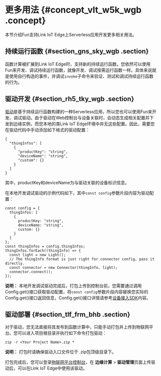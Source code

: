 # 更多用法 {#concept_vlt_w5k_wgb .concept}

本节介绍Fun支持Link IoT Edge上Serverless应用开发更多相关用法。

## 持续运行函数 {#section_gns_sky_wgb .section}

函数计算被扩展到Link IoT Edge时，支持新的持续运行函数。您依然可以使用Fun来开发、调试持续运行函数，就像开发、调试按需运行函数一样。具体来说就是使用自行构造的事件，并调试`invoke`子命令来验证、测试和调试持续运行函数的行为。

## 驱动开发 {#section_rh5_tky_wgb .section}

[驱动](cn.zh-CN/用户指南/设备接入/驱动开发.md#)是基于持续运行函数构建的一种Serverless应用，所以您也可以使用Fun来开发、调试驱动。由于驱动在Web控制台与设备关联时，会动态生成相关配置并下发到边缘实例，而您本地的类Link IoT Edge环境中并无这些配置。因此，需要您在驱动代码中手动添加如下格式的驱动配置：

```
{
  "thingInfos": [
    {
      "productKey": "string",
      "deviceName": "string",
      "custom": {}
    }
  ]
}
```

其中，productKey和deviceName为与驱动关联的设备标识信息。

在本地开发调试驱动的示例代码如下，其中`const config`参数片段内容为驱动配置：

```
const config = {
  thingInfos: [
    {
      productKey: "string",
      deviceName: "string",
      custom: {}
    }
  ]
};
const thingInfos = config.thingInfos;
thingInfos.forEach((thingInfo) => {
  const light = new Light();
  // The thingInfo format is just right for connector config, pass it directly.
  const connector = new Connector(thingInfo, light);
  connector.connect();
});
```

**说明：** 本地开发调试驱动完成后，打包上传到控制台前，您需要通过调用Config.get\(\)接口获取驱动配置，将`const config`参数片段内容替换您实际的Config.get\(\)接口返回信息，Config.get\(\)接口详情请参考[设备接入SDK](../../../../cn.zh-CN/边缘端SDK/设备接入SDK/C版本SDK.md#)内容。

## 驱动部署 {#section_tlf_frm_bhb .section}

对于驱动，您无法直接将其发布到函数计算中，只能手动打包并上传到物联网平台。您可以进入项目根目录并执行如下命令打包驱动：

```
zip -r <Your Project Name>.zip *
```

**说明：** 打包时请确保驱动入口文件位于 .zip包顶级目录下。

打包完成后，您可以登录[物联网平台控制台](http://iot.console.aliyun.com/)，在 **边缘计算** \> **驱动管理**页面上传驱动后，可以在Link IoT Edge中使用该驱动。

